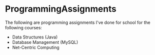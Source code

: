 # ProgrammingAssignments
The following are programming assignments I've done for school for the following courses:
- Data Structures (Java)
- Database Management (MySQL)
- Net-Centric Computing
